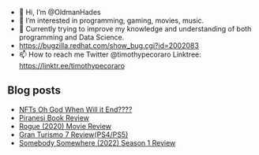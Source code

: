 - 👋 Hi, I’m @OldmanHades
- 👀 I’m interested in programming, gaming, movies, music.
- 🌱 Currently trying to improve my knowledge and understanding of both programming and Data Science.
- https://bugzilla.redhat.com/show_bug.cgi?id=2002083
- 📫 How to reach me Twitter @timothypecoraro
Linktree: https://linktr.ee/timothypecoraro

## Blog posts
<!-- BLOG-POST-LIST:START -->
- [NFTs Oh God When Will it End????](https://medium.com/@timothypecoraro/nfts-oh-god-when-will-it-end-39e0c28fdfd3?source=rss-5097f5c9b801------2)
- [Piranesi Book Review](https://medium.com/@timothypecoraro/piranesi-book-review-e05a4c6b5b40?source=rss-5097f5c9b801------2)
- [Rogue &lpar;2020&rpar; Movie Review](https://medium.com/@timothypecoraro/rogue-2020-movie-review-bacca8fc6e4e?source=rss-5097f5c9b801------2)
- [Gran Turismo 7 Review&lpar;PS4/PS5&rpar;](https://medium.com/@timothypecoraro/making-2-49-a-day-or-more-bb400ed4f0fc?source=rss-5097f5c9b801------2)
- [Somebody Somewhere &lpar;2022&rpar; Season 1 Review](https://medium.com/@timothypecoraro/somebody-somewhere-2022-season-1-review-b7dd5c79591d?source=rss-5097f5c9b801------2)
<!-- BLOG-POST-LIST:END -->
